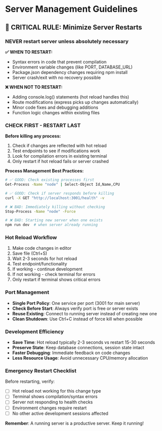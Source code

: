 # Server Management Guidelines

## 🚨 CRITICAL RULE: Minimize Server Restarts

### **NEVER restart server unless absolutely necessary**

**✅ WHEN TO RESTART:**

- Syntax errors in code that prevent compilation
- Environment variable changes (like PORT, DATABASE_URL)
- Package.json dependency changes requiring npm install
- Server crash/exit with no recovery possible

**❌ WHEN NOT TO RESTART:**

- Adding console.log() statements (hot reload handles this)
- Route modifications (express picks up changes automatically)
- Minor code fixes and debugging additions
- Function logic changes within existing files

### **CHECK FIRST - RESTART LAST**

**Before killing any process:**

1. Check if changes are reflected with hot reload
2. Test endpoints to see if modifications work
3. Look for compilation errors in existing terminal
4. Only restart if hot reload fails or server crashed

**Process Management Best Practices:**

```bash
# ✅ GOOD: Check existing processes first
Get-Process -Name "node" | Select-Object Id,Name,CPU

# ✅ GOOD: Check if server responds before killing
curl -X GET "http://localhost:3001/health" -v

# ❌ BAD: Immediately killing without checking
Stop-Process -Name "node" -Force

# ❌ BAD: Starting new server when one exists
npm run dev  # when server already running
```

### **Hot Reload Workflow**

1. Make code changes in editor
2. Save file (Ctrl+S)
3. Wait 2-3 seconds for hot reload
4. Test endpoint/functionality
5. If working - continue development
6. If not working - check terminal for errors
7. Only restart if terminal shows critical errors

### **Port Management**

- **Single Port Policy**: One service per port (3001 for main server)
- **Check Before Start**: Always verify port is free or server exists
- **Reuse Existing**: Connect to running server instead of creating new one
- **Clean Shutdown**: Use Ctrl+C instead of force kill when possible

### **Development Efficiency**

- **Save Time**: Hot reload typically 2-3 seconds vs restart 15-30 seconds
- **Preserve State**: Keep database connections, session state intact
- **Faster Debugging**: Immediate feedback on code changes
- **Less Resource Usage**: Avoid unnecessary CPU/memory allocation

### **Emergency Restart Checklist**

Before restarting, verify:

- [ ] Hot reload not working for this change type
- [ ] Terminal shows compilation/syntax errors
- [ ] Server not responding to health checks
- [ ] Environment changes require restart
- [ ] No other active development sessions affected

**Remember**: A running server is a productive server. Keep it running!
